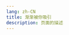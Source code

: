 ```yaml
---
lang: zh-CN   
title: 渐渐被你吸引  
description: 页面的描述
---
```



<MusicPlayer musicId="493735159" :lyricData="lyricData"
musicSrc="https://oss-xuxin.oss-cn-beijing.aliyuncs.com/blog/music/FIELD%20OF%20VIEW%20-%20DAN%20DAN%20%E5%BF%83%E9%AD%85%E3%81%8B%E3%82%8C%E3%81%A6%E3%81%8F%28Cinema%20Version%29.mp3"
style="margin:0 auto" theme="borealis"></MusicPlayer>

<br>

<script>
export default {
    data() {
        return {
          lyricData: {
              "id": "493735159",
              "title": "DAN DAN 心魅かれてく(Cinema Version)",
              "artist": "FIELD OF VIEW",
              "album": "ドラゴンボール~最強への道~オリジナルサウンドトラック",
              "cover": "https://p1.music.126.net/QMHwiQiwwZbzLiRLRhvulw==/18627925999759361.jpg?param=250y250",
              "lyric": "[00:00.000] 作词 : 坂井泉水\n[00:00.441] 作曲 : 织田哲郎\n[00:00.883]\n[00:01.875]编曲：叶山武\n[00:04.379]DAN DAN 心魅かれてく\n[00:07.810]その眩しい笑顔に\n[00:11.746]果てない暗闇(やみ)から飛び出そう\n[00:17.811]Hold my hand\n[00:26.156]君と出会ったとき\n[00:30.154]子供のころ 大切に想っていた景色を思い出したんだ\n[00:39.554]僕と踊ってくれないか\n[00:44.250]光と影の Winding Road\n[00:48.739]今でも あいつに夢中なの?\n[00:53.826]少しだけ 振り向きたくなるような時もあるけど\n[01:00.834]愛と勇気と誇りを持って闘うよ\n[01:09.122]DAN DAN 心魅かれてく\n[01:12.690]この宇宙の希望のかけら\n[01:16.642]きっと誰もが 永遠を手に入れたい\n[01:23.499]ZEN ZEN 気にしないフリしても\n[01:27.125]ほら君に恋してる\n[01:30.874]果てない暗闇から飛び出そう\n[01:37.042]Hold your hand\n",
              "sub_lyric": "[by:音之大师成大佬]\n[00:00.883]\n[00:01.875]\n[00:04.379]慢慢我的心被你渐渐吸引\n[00:07.810]你的微笑令我着迷\n[00:11.746]想要从这看不见边缘的黑暗逃脱出来\n[00:17.811]拉紧我的手\n[00:26.156]记得还在孩子的时候\n[00:30.154]上天就安排我们相遇相随 回忆起以前的美好时光。\n[00:39.554]愿意吗，和我共舞一曲。\n[00:44.250]在光和影斑驳蜿蜒的小路上\n[00:48.739]到了现在 你还在迷恋他吗。\n[00:53.826]虽然有时候也不想要回首过\n[01:00.834]但是目前只有怀着坚定的爱和坚强的勇气以及自豪的荣誉去战斗\n[01:09.122]慢慢我的心被你渐渐吸引\n[01:12.690]这宇宙希望的碎片\n[01:16.642]谁都想要把他们永远得到手里。\n[01:23.499]虽然你装着完全不介意\n[01:27.125]这就是对你的爱。\n[01:30.874]想要从这看不见边缘的黑暗逃脱出来\n[01:37.042]拉紧你的手。",
              "link": "https://music.163.com/song/media/outer/url?id=493735159",
              "served": false,
              "cached": true
            }
        }
    }
}
</script>

<Comment></Comment>
